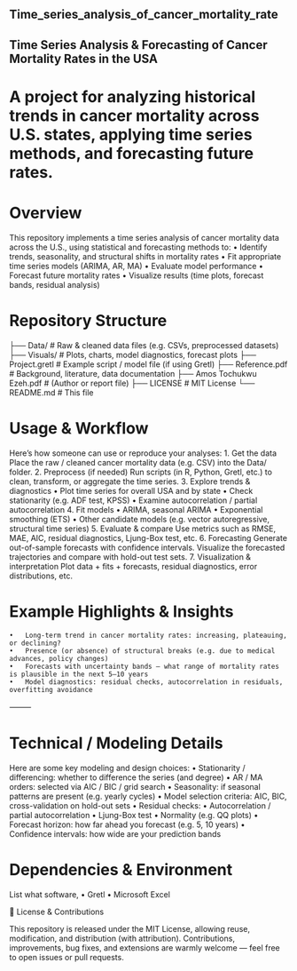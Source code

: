 ## Time_series_analysis_of_cancer_mortality_rate


## Time Series Analysis & Forecasting of Cancer Mortality Rates in the USA

 # A project for analyzing historical trends in cancer mortality across U.S. states, applying time series methods, and forecasting future rates. 


# Overview

This repository implements a time series analysis of cancer mortality data across the U.S., using statistical and forecasting methods to:
	•	Identify trends, seasonality, and structural shifts in mortality rates
	•	Fit appropriate time series models (ARIMA, AR, MA)
	•	Evaluate model performance
	•	Forecast future mortality rates
	•	Visualize results (time plots, forecast bands, residual analysis)


# Repository Structure


├── Data/                   # Raw & cleaned data files (e.g. CSVs, preprocessed datasets)
├── Visuals/                # Plots, charts, model diagnostics, forecast plots
├── Project.gretl           # Example script / model file (if using Gretl)
├── Reference.pdf           # Background, literature, data documentation
├── Amos Tochukwu Ezeh.pdf  # (Author or report file)
├── LICENSE                 # MIT License
└── README.md               # This file



# Usage & Workflow

Here’s how someone can use or reproduce your analyses:
	1.	Get the data
Place the raw / cleaned cancer mortality data (e.g. CSV) into the Data/ folder.
	2.	Preprocess (if needed)
Run scripts (in R, Python, Gretl, etc.) to clean, transform, or aggregate the time series.
	3.	Explore trends & diagnostics
	•	Plot time series for overall USA and by state
	•	Check stationarity (e.g. ADF test, KPSS)
	•	Examine autocorrelation / partial autocorrelation
	4.	Fit models
	•	ARIMA, seasonal ARIMA
	•	Exponential smoothing (ETS)
	•	Other candidate models (e.g. vector autoregressive, structural time series)
	5.	Evaluate & compare
Use metrics such as RMSE, MAE, AIC, residual diagnostics, Ljung-Box test, etc.
	6.	Forecasting
Generate out-of-sample forecasts with confidence intervals.
Visualize the forecasted trajectories and compare with hold-out test sets.
	7.	Visualization & interpretation
Plot data + fits + forecasts, residual diagnostics, error distributions, etc.



# Example Highlights & Insights
	•	Long-term trend in cancer mortality rates: increasing, plateauing, or declining?
	•	Presence (or absence) of structural breaks (e.g. due to medical advances, policy changes)
	•	Forecasts with uncertainty bands — what range of mortality rates is plausible in the next 5–10 years
	•	Model diagnostics: residual checks, autocorrelation in residuals, overfitting avoidance
	
⸻

# Technical / Modeling Details

Here are some key modeling and design choices:
	•	Stationarity / differencing: whether to difference the series (and degree)
	•	AR / MA orders: selected via AIC / BIC / grid search
	•	Seasonality: if seasonal patterns are present (e.g. yearly cycles)
	•	Model selection criteria: AIC, BIC, cross-validation on hold-out sets
	•	Residual checks:
	•	Autocorrelation / partial autocorrelation
	•	Ljung-Box test
	•	Normality (e.g. QQ plots)
	•	Forecast horizon: how far ahead you forecast (e.g. 5, 10 years)
	•	Confidence intervals: how wide are your prediction bands


# Dependencies & Environment

List what software, 
	•	Gretl 
	•	Microsoft Excel



📃 License & Contributions

This repository is released under the MIT License, allowing reuse, modification, and distribution (with attribution).
Contributions, improvements, bug fixes, and extensions are warmly welcome — feel free to open issues or pull requests.
